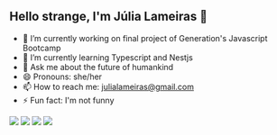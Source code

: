 ## Hello strange, I'm Júlia Lameiras 👋

- 🔭 I’m currently working on final project of Generation's Javascript Bootcamp
- 🌱 I’m currently learning Typescript and Nestjs
- 💬 Ask me about the future of humankind
- 😄 Pronouns: she/her
- 📫 How to reach me: julialameiras@gmail.com
- ⚡ Fun fact: I'm not funny

<div> 
  <a href="https://www.youtube.com/channel/meucanalaqui" target="_blank"><img src="https://img.shields.io/badge/YouTube-FF0000?style=for-the-badge&logo=youtube&logoColor=white" target="_blank"></a>
  <a href="https://www.instagram.com/meuusuarioaqui/" target="_blank"><img src="https://img.shields.io/badge/-Instagram-%23E4405F?style=for-the-badge&logo=instagram&logoColor=white" target="_blank"></a>
  <a href="https://www.twitch.tv/meuusuarioaqui" target="_blank"><img src="https://img.shields.io/badge/Twitch-9146FF?style=for-the-badge&logo=twitch&logoColor=white" target="_blank"></a>
  <a href="https://www.linkedin.com/in/julialameiras/" target="_blank"><img src="https://img.shields.io/badge/-LinkedIn-%230077B5?style=for-the-badge&logo=linkedin&logoColor=white" target="_blank"></a> 
</div>
